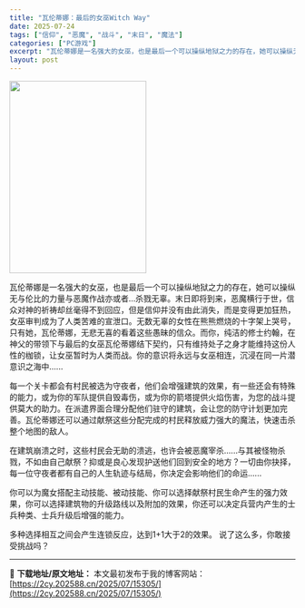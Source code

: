 ```yaml
---
title: "瓦伦蒂娜：最后的女巫Witch Way"
date: 2025-07-24
tags: ["信仰", "恶魔", "战斗", "末日", "魔法"]
categories: ["PC游戏"]
excerpt: "瓦伦蒂娜是一名强大的女巫，也是最后一个可以操纵地狱之力的存在，她可以操纵无与伦比的力量与恶魔作战亦或者...杀戮无辜。末日即将到来，恶魔横行于世，信众对神的祈祷却丝毫得不到回应，但是信仰并没有由此消失，而是变得更加狂热，女巫审判成为了人类苦难的宣泄口。无数无辜的女性在熊熊燃烧的十字架上哭号，只有她，&hellip;"
layout: post
---
```


<img class="aligncenter size-full wp-image-15284" src="https://2cy.202588.cn/wp-content/uploads/2025/07/2025072415321297.webp" alt="" width="241" height="339" />

瓦伦蒂娜是一名强大的女巫，也是最后一个可以操纵地狱之力的存在，她可以操纵无与伦比的力量与恶魔作战亦或者...杀戮无辜。末日即将到来，恶魔横行于世，信众对神的祈祷却丝毫得不到回应，但是信仰并没有由此消失，而是变得更加狂热，女巫审判成为了人类苦难的宣泄口。无数无辜的女性在熊熊燃烧的十字架上哭号，只有她，瓦伦蒂娜，无悲无喜的看着这些愚昧的信众。而你，纯洁的修士约翰，在神父的带领下与最后的女巫瓦伦蒂娜结下契约，只有维持处子之身才能维持这份人性的枷锁，让女巫暂时为人类而战。你的意识将永远与女巫相连，沉浸在同一片潜意识之海中......

每一个关卡都会有村民被选为守夜者，他们会增强建筑的效果，有一些还会有特殊的能力，或为你的军队提供自毁毒伤，或为你的箭塔提供火焰伤害，为您的战斗提供莫大的助力。在派遣界面合理分配他们驻守的建筑，会让您的防守计划更加完善。瓦伦蒂娜还可以通过献祭这些分配完成的村民释放威力强大的魔法，快速击杀整个地图的敌人。

在建筑崩溃之时，这些村民会无助的溃逃，也许会被恶魔宰杀......与其被怪物杀戮，不如由自己献祭？抑或是良心发现护送他们回到安全的地方？一切由你抉择，每一位守夜者都有自己的人生轨迹与结局，你决定会影响他们的命运......

你可以为魔女搭配主动技能、被动技能、你可以选择献祭村民生命产生的强力效果，你可以选择建筑物的升级路线以及附加的效果，你还可以决定兵营内产生的士兵种类、士兵升级后增强的能力。

多种选择相互之间会产生连锁反应，达到1+1大于2的效果。
说了这么多，你敢接受挑战吗？

---
📖 **下载地址/原文地址：** 本文最初发布于我的博客网站：[https://2cy.202588.cn/2025/07/15305/](https://2cy.202588.cn/2025/07/15305/)
